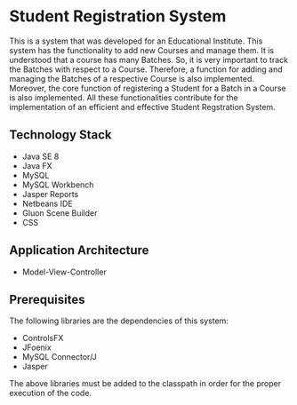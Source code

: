 # Student Registration System

This is a system that was developed for an Educational Institute. 
This system has the functionality to add new Courses and manage them.
It is understood that a course has many Batches. So, it is very important to track the Batches with respect to a Course. 
Therefore, a function for adding and managing the Batches of a respective Course is also implemented. 
Moreover, the core function of registering a Student for a Batch in a Course is also implemented. 
All these functionalities contribute for the implementation of an efficient and effective Student Regstration System.

## Technology Stack
* Java SE 8
* Java FX
* MySQL
* MySQL Workbench
* Jasper Reports
* Netbeans IDE
* Gluon Scene Builder
* CSS

## Application Architecture
* Model-View-Controller

## Prerequisites
The following libraries are the dependencies of this system:
* ControlsFX
* JFoenix
* MySQL Connector/J
* Jasper

The above libraries must be added to the classpath in order for the proper execution of the code.

